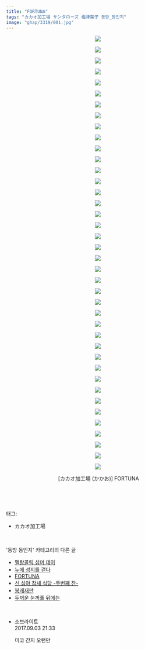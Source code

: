 ```yaml
---
title: "FORTUNA"
tags: "カカオ加工場 サンタローズ 梅津葉子 동방_동인지"
image: "ghap/3319/001.jpg"
---
```

<div class="article">
<p style="text-align: center; clear: none; float: none;"><img src="{{ site.nasurl }}/ghap/3319/001.jpg"/></p>
<p style="text-align: center; clear: none; float: none;"><img src="{{ site.nasurl }}/ghap/3319/002.jpg"/></p>
<p style="text-align: center; clear: none; float: none;"><img src="{{ site.nasurl }}/ghap/3319/003.jpg"/></p>
<p style="text-align: center; clear: none; float: none;"><img src="{{ site.nasurl }}/ghap/3319/004.jpg"/></p>
<p style="text-align: center; clear: none; float: none;"><img src="{{ site.nasurl }}/ghap/3319/005.jpg"/></p>
<p style="text-align: center; clear: none; float: none;"><img src="{{ site.nasurl }}/ghap/3319/006.jpg"/></p>
<p style="text-align: center; clear: none; float: none;"><img src="{{ site.nasurl }}/ghap/3319/007.jpg"/></p>
<p style="text-align: center; clear: none; float: none;"><img src="{{ site.nasurl }}/ghap/3319/008.jpg"/></p>
<p style="text-align: center; clear: none; float: none;"><img src="{{ site.nasurl }}/ghap/3319/009.jpg"/></p>
<p style="text-align: center; clear: none; float: none;"><img src="{{ site.nasurl }}/ghap/3319/010.jpg"/></p>
<p style="text-align: center; clear: none; float: none;"><img src="{{ site.nasurl }}/ghap/3319/011.jpg"/></p>
<p style="text-align: center; clear: none; float: none;"><img src="{{ site.nasurl }}/ghap/3319/012.jpg"/></p>
<p style="text-align: center; clear: none; float: none;"><img src="{{ site.nasurl }}/ghap/3319/013.jpg"/></p>
<p style="text-align: center; clear: none; float: none;"><img src="{{ site.nasurl }}/ghap/3319/014.jpg"/></p>
<p style="text-align: center; clear: none; float: none;"><img src="{{ site.nasurl }}/ghap/3319/015.jpg"/></p>
<p style="text-align: center; clear: none; float: none;"><img src="{{ site.nasurl }}/ghap/3319/016.jpg"/></p>
<p style="text-align: center; clear: none; float: none;"><img src="{{ site.nasurl }}/ghap/3319/017.jpg"/></p>
<p style="text-align: center; clear: none; float: none;"><img src="{{ site.nasurl }}/ghap/3319/018.jpg"/></p>
<p style="text-align: center; clear: none; float: none;"><img src="{{ site.nasurl }}/ghap/3319/019.jpg"/></p>
<p style="text-align: center; clear: none; float: none;"><img src="{{ site.nasurl }}/ghap/3319/020.jpg"/></p>
<p style="text-align: center; clear: none; float: none;"><img src="{{ site.nasurl }}/ghap/3319/021.jpg"/></p>
<p style="text-align: center; clear: none; float: none;"><img src="{{ site.nasurl }}/ghap/3319/022.jpg"/></p>
<p style="text-align: center; clear: none; float: none;"><img src="{{ site.nasurl }}/ghap/3319/023.jpg"/></p>
<p style="text-align: center; clear: none; float: none;"><img src="{{ site.nasurl }}/ghap/3319/024.jpg"/></p>
<p style="text-align: center; clear: none; float: none;"><img src="{{ site.nasurl }}/ghap/3319/025.jpg"/></p>
<p style="text-align: center; clear: none; float: none;"><img src="{{ site.nasurl }}/ghap/3319/026.jpg"/></p>
<p style="text-align: center; clear: none; float: none;"><img src="{{ site.nasurl }}/ghap/3319/027.jpg"/></p>
<p style="text-align: center; clear: none; float: none;"><img src="{{ site.nasurl }}/ghap/3319/028.jpg"/></p>
<p style="text-align: center; clear: none; float: none;"><img src="{{ site.nasurl }}/ghap/3319/029.jpg"/></p>
<p style="text-align: center; clear: none; float: none;"><img src="{{ site.nasurl }}/ghap/3319/030.jpg"/></p>
<p style="text-align: center; clear: none; float: none;"><img src="{{ site.nasurl }}/ghap/3319/031.jpg"/></p>
<p style="text-align: center; clear: none; float: none;"><img src="{{ site.nasurl }}/ghap/3319/032.jpg"/></p>
<p style="text-align: center; clear: none; float: none;"><img src="{{ site.nasurl }}/ghap/3319/033.jpg"/></p>
<p style="text-align: center; clear: none; float: none;"><img src="{{ site.nasurl }}/ghap/3319/034.jpg"/></p>
<p style="text-align: center; clear: none; float: none;"><img src="{{ site.nasurl }}/ghap/3319/035.jpg"/></p>
<p style="text-align: center; clear: none; float: none;"><img src="{{ site.nasurl }}/ghap/3319/036.jpg"/></p>
<p style="text-align: center; clear: none; float: none;"><img src="{{ site.nasurl }}/ghap/3319/037.jpg"/></p>
<p style="text-align: center; clear: none; float: none;"><img src="{{ site.nasurl }}/ghap/3319/038.jpg"/></p>
<p style="text-align: center; clear: none; float: none;"><img src="{{ site.nasurl }}/ghap/3319/039.jpg"/></p>
<p style="text-align: center; clear: none; float: none;"><img src="{{ site.nasurl }}/ghap/3319/040.jpg"/></p>
<p style="text-align: center; clear: none; float: none;"> [カカオ加工場 (かかお)] FORTUNA</p>
<p><br/></p>
</div><br/>
<div class="tagTrail">
<p>태그: </p>
<ul>
<li>カカオ加工場</li>
</ul>
</div><br/>
<div class="another">
<p>'동방 동인지' 카테고리의 다른 글</p>
<ul>
<li><a href="/2017-06-01-ghap_3321">멜랑콜릭 섬머 데이</a></li>
<li><a href="/2017-06-01-ghap_3320">누에 성지를 걷다</a></li>
<li><a href="/2017-06-01-ghap_3319">FORTUNA</a></li>
<li><a href="/2017-05-26-ghap_3314">신 심야 참새 식당 -두번째 잔-</a></li>
<li><a href="/2017-05-26-ghap_3313">봉래재판</a></li>
<li><a href="/2017-05-25-ghap_3312">두꺼운 눈꺼풀 뒤에는</a></li>
</ul>
</div><br/>
<div class="cb_module cb_fluid">
<div class="cb_wrt cb_profile">
<div class="comment">
<ul>
<li class="cb_thumb_off" id="comment15075531">
<div class="cb_comment_area">
<div class="cb_info_area">
<div class="cb_section">
<span class="cb_nick_name">소브라이트</span>
</div>
<div class="cb_section">
<span class="cb_date">2017.09.03 21:33 </span>
</div>
</div>
<div class="cb_dsc_comment">
<p class="cb_dsc">
											미코 간지 오랜만
										</p>
</div>
</div></li>
</ul>
</div>
</div><!-- commentList close -->
</div><br/>

